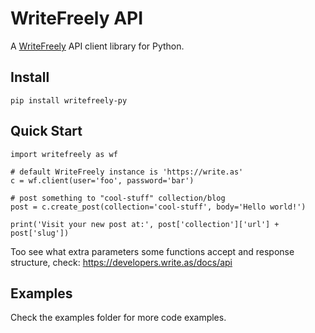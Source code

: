 # WriteFreely API

A [WriteFreely](https://writefreely.org) API client library for Python.

## Install

```
pip install writefreely-py
```

## Quick Start

```
import writefreely as wf

# default WriteFreely instance is 'https://write.as'
c = wf.client(user='foo', password='bar')

# post something to "cool-stuff" collection/blog
post = c.create_post(collection='cool-stuff', body='Hello world!')

print('Visit your new post at:', post['collection']['url'] + post['slug'])
```

Too see what extra parameters some functions accept and response structure, check:
https://developers.write.as/docs/api

## Examples

Check the examples folder for more code examples.

